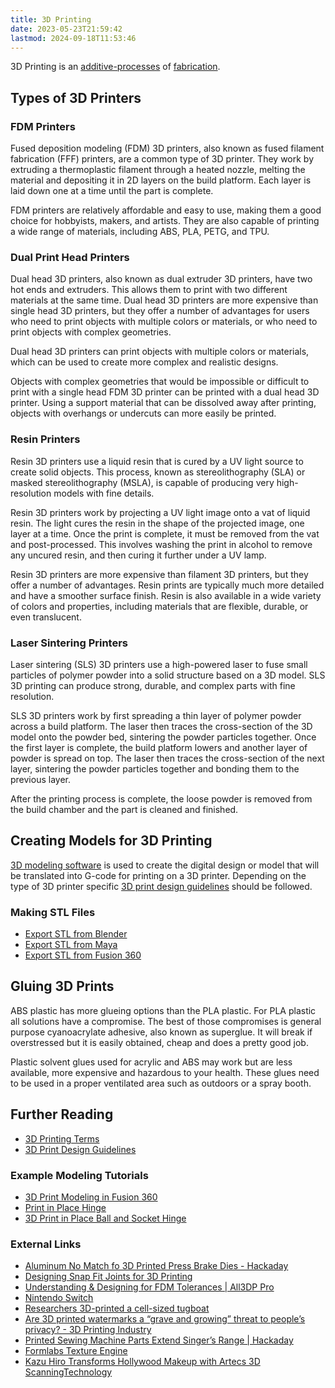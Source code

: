```yaml
---
title: 3D Printing
date: 2023-05-23T21:59:42
lastmod: 2024-09-18T11:53:46
---
```


3D Printing is an [additive-processes](../../sculpture/additive-processes.md) of [fabrication](../../making/fabrication.md).

## Types of 3D Printers

### FDM Printers

Fused deposition modeling (FDM) 3D printers, also known as fused filament fabrication (FFF) printers, are a common type of 3D printer. They work by extruding a thermoplastic filament through a heated nozzle, melting the material and depositing it in 2D layers on the build platform. Each layer is laid down one at a time until the part is complete.

FDM printers are relatively affordable and easy to use, making them a good choice for hobbyists, makers, and artists. They are also capable of printing a wide range of materials, including ABS, PLA, PETG, and TPU.

### Dual Print Head Printers

Dual head 3D printers, also known as dual extruder 3D printers, have two hot ends and extruders. This allows them to print with two different materials at the same time. Dual head 3D printers are more expensive than single head 3D printers, but they offer a number of advantages for users who need to print objects with multiple colors or materials, or who need to print objects with complex geometries.

Dual head 3D printers can print objects with multiple colors or materials, which can be used to create more complex and realistic designs.

Objects with complex geometries that would be impossible or difficult to print with a single head FDM 3D printer can be printed with a dual head 3D printer. Using a support material that can be dissolved away after printing, objects with overhangs or undercuts can more easily be printed.

### Resin Printers

Resin 3D printers use a liquid resin that is cured by a UV light source to create solid objects. This process, known as stereolithography (SLA) or masked stereolithography (MSLA), is capable of producing very high-resolution models with fine details.

Resin 3D printers work by projecting a UV light image onto a vat of liquid resin. The light cures the resin in the shape of the projected image, one layer at a time. Once the print is complete, it must be removed from the vat and post-processed. This involves washing the print in alcohol to remove any uncured resin, and then curing it further under a UV lamp.

Resin 3D printers are more expensive than filament 3D printers, but they offer a number of advantages. Resin prints are typically much more detailed and have a smoother surface finish. Resin is also available in a wide variety of colors and properties, including materials that are flexible, durable, or even translucent.

### Laser Sintering Printers

Laser sintering (SLS) 3D printers use a high-powered laser to fuse small particles of polymer powder into a solid structure based on a 3D model. SLS 3D printing can produce strong, durable, and complex parts with fine resolution.

SLS 3D printers work by first spreading a thin layer of polymer powder across a build platform. The laser then traces the cross-section of the 3D model onto the powder bed, sintering the powder particles together. Once the first layer is complete, the build platform lowers and another layer of powder is spread on top. The laser then traces the cross-section of the next layer, sintering the powder particles together and bonding them to the previous layer.

After the printing process is complete, the loose powder is removed from the build chamber and the part is cleaned and finished.

## Creating Models for 3D Printing

[3D modeling software](../../3d-modeling/3d-modeling-software.md) is used to create the digital design or model that will be translated into G-code for printing on a 3D printer. Depending on the type of 3D printer specific [3D print design guidelines](./3d-print-design-guidelines.md) should be followed.

### Making STL Files

- [Export STL from Blender](./export-stl-blender.md)
- [Export STL from Maya](./export-stl-maya.md)
- [Export STL from Fusion 360](./export-stl-fusion-360.md)

## Gluing 3D Prints

ABS plastic has more glueing options than the PLA plastic. For PLA plastic all solutions have a compromise. The best of those compromises is general purpose cyanoacrylate adhesive, also known as superglue. It will break if overstressed but it is easily obtained, cheap and does a pretty good job.

Plastic solvent glues used for acrylic and ABS may work but are less available, more expensive and hazardous to your health. These glues need to be used in a proper ventilated area such as outdoors or a spray booth.

## Further Reading

- [3D Printing Terms](./3d-printing-terms.md)
- [3D Print Design Guidelines](./3d-print-design-guidelines.md)

### Example Modeling Tutorials

- [3D Print Modeling in Fusion 360](./3d-print-modeling-fusion-360.md)
- [Print in Place Hinge](print-in-place-hinge.md)
- [3D Print in Place Ball and Socket Hinge](./3d-print-in-place-ball-and-socket-hinge-fusion-360.md)

### External Links

- [Aluminum No Match fo 3D Printed Press Brake Dies - Hackaday](https://hackaday.com/2018/01/14/aluminum-no-match-for-3d-printed-press-brake-dies/)
- [Designing Snap Fit Joints for 3D Printing](https://www.3dhubs.com/knowledge-base/how-design-snap-fit-joints-3d-printing)
- [Understanding & Designing for FDM Tolerances | All3DP Pro](https://m.all3dp.com/2/engineering-tolerance-definition-drawing/)
- [Nintendo Switch](https://3dprint.com/169757/103dp-nintendo-switch/)
- [Researchers 3D-printed a cell-sized tugboat](https://www.engadget.com/researchers-3-dprinted-a-microscopic-boat-to-see-how-bacteria-swim-105633277.html)
- [Are 3D printed watermarks a “grave and growing” threat to people’s privacy? - 3D Printing Industry](https://3dprintingindustry.com/news/are-3d-printed-watermarks-a-grave-and-growing-threat-to-peoples-privacy-176309/)
- [Printed Sewing Machine Parts Extend Singer’s Range | Hackaday](https://hackaday.com/2021/12/03/print-sewing-machine-parts-extend-singers-range/)
- [Formlabs Texture Engine](https://formlabs.com/blog/introducing-texture-engine/)
- [Kazu Hiro Transforms Hollywood Makeup with Artecs 3D ScanningTechnology](https://3dprintingindustry.com/news/kazu-hiro-transforms-hollywood-makeup-with-artecs-3d-scanning-technology-228795/)
